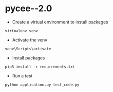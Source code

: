 # pycee--2.0
* Create a virtual environment to install packages
```
virtualenv venv
```
* Activate the venv
```
venv\Scripts\activate
```
* Install packages
```
pip3 install -r requirements.txt
```
* Run a test
```
python application.py test_code.py
```
